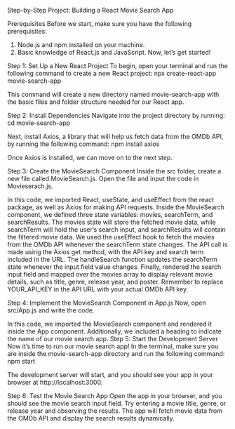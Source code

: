 
Step-by-Step Project: Building a React Movie Search App

Prerequisites
Before we start, make sure you have the following prerequisites:
1.	Node.js and npm installed on your machine.
2.	Basic knowledge of React.js and JavaScript.
Now, let’s get started!

Step 1: Set Up a New React Project
To begin, open your terminal and run the following command to create a new React project:
npx create-react-app movie-search-app
 
This command will create a new directory named movie-search-app with the basic files and folder structure needed for our React app.

Step 2: Install Dependencies
Navigate into the project directory by running:
cd movie-search-app
 
Next, install Axios, a library that will help us fetch data from the OMDb API, by running the following command:
npm install axios
 
Once Axios is installed, we can move on to the next step.

Step 3: Create the MovieSearch Component
Inside the src folder, create a new file called MovieSearch.js. Open the file and input the code in Movieserach.js.

In this code, we imported React, useState, and useEffect from the react package, as well as Axios for making API requests.
Inside the MovieSearch component, we defined three state variables: movies, searchTerm, and searchResults. The movies state will store the fetched movie data, while searchTerm will hold the user’s search input, and searchResults will contain the filtered movie data.
We used the useEffect hook to fetch the movies from the OMDb API whenever the searchTerm state changes. The API call is made using the Axios get method, with the API key and search term included in the URL.
The handleSearch function updates the searchTerm state whenever the input field value changes.
Finally, rendered the search input field and mapped over the movies array to display relevant movie details, such as title, genre, release year, and poster.
Remember to replace YOUR_API_KEY in the API URL with your actual OMDb API key.

Step 4: Implement the MovieSearch Component in App.js
Now, open src/App.js and write the code.

In this code, we imported the MovieSearch component and rendered it inside the App component. Additionally, we included a heading to indicate the name of our movie search app.
Step 5: Start the Development Server
Now it’s time to run our movie search app! In the terminal, make sure you are inside the movie-search-app directory and run the following command:
npm start
 
The development server will start, and you should see your app in your browser at http://localhost:3000.
 
Step 6: Test the Movie Search App
Open the app in your browser, and you should see the movie search input field. Try entering a movie title, genre, or release year and observing the results. The app will fetch movie data from the OMDb API and display the search results dynamically.

